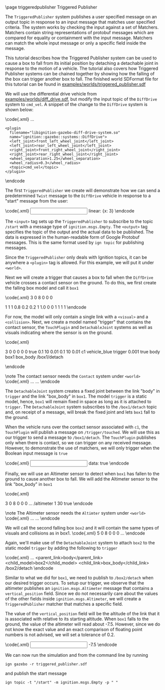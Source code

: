 \page triggeredpublisher Triggered Publisher

The `TriggeredPublisher` system publishes a user specified message on an output
topic in response to an input message that matches user specified criteria. The
system works by checking the input against a set of Matchers. Matchers
contain string representations of protobuf messages which are compared for
equality or containment with the input message. Matchers can match the whole
input message or only a specific field inside the message.

This tutorial describes how the Triggered Publisher system can be used to
cause a box to fall from its initial position by detaching a detachable joint
in response to the motion of a vehicle. The tutorial also covers how Triggered
Publisher systems can be chained together by showing how the falling of the box
can trigger another box to fall. The finished world SDFormat file for this
tutorial can be found in 
[examples/worlds/triggered_publisher.sdf](https://github.com/ignitionrobotics/ign-gazebo/blob/ign-gazebo2/examples/worlds/triggered_publisher.sdf)

We will use the differential drive vehicle from
[examples/worlds/diff_drive.sdf](https://github.com/ignitionrobotics/ign-gazebo/blob/ign-gazebo2/examples/worlds/diff_drive.sdf), 
but modify the input topic of the `DiffDrive` system to `cmd_vel`. A snippet of 
the change to the `DiffDrive` system is shown below:

\code{.xml} 
  <model name='vehicle_blue'>
    ...

    <plugin
      filename="libignition-gazebo-diff-drive-system.so"
      name="ignition::gazebo::systems::DiffDrive">
      <left_joint>front_left_wheel_joint</left_joint>
      <left_joint>rear_left_wheel_joint</left_joint>
      <right_joint>front_right_wheel_joint</right_joint>
      <right_joint>rear_right_wheel_joint</right_joint>
      <wheel_separation>1.25</wheel_separation>
      <wheel_radius>0.3</wheel_radius>
      <topic>cmd_vel</topic>
    </plugin>
  </model>
\endcode

The first `TriggeredPublisher` we create will demonstrate how we can send
a predetermined `Twist` message to the `DiffDrive` vehicle in response to
a "start" message from the user:

\code{.xml}
<plugin filename="libignition-gazebo-triggered-publisher-system.so" name="ignition::gazebo::systems::TriggeredPublisher">
  <input type="ignition.msgs.Empty" topic="/start"/>
  <output type="ignition.msgs.Twist" topic="/cmd_vel">
      linear: {x: 3}
  </output>
</plugin>
\endcode

The `<input>` tag sets up the `TriggeredPublisher` to subscribe to the topic
`/start` with a message type of `ignition.msgs.Empty`. The `<output>` tag
specifies the topic of the output and the actual data to be published. The data
is expressed in the human-readable form of Google Protobuf messages. This is
the same format used by `ign topic` for publishing messages.

Since the `TriggeredPublisher` only deals with Ignition topics, it can be
anywhere a `<plugin>` tag is allowed. For this example, we will put it under
`<world>`.

Next we will create a trigger that causes a box to fall when the `DiffDrive` 
vehicle crosses a contact sensor on the ground. To do this, we first create the 
falling box model and call it `box1`

\code{.xml}
<model name="box1">
  <pose>3 0 8 0 0 0</pose>
  <link name="box_body">
    <visual name="v1">
      <geometry>
        <box><size>1 1 1</size></box>
      </geometry>
      <material>
        <diffuse>0.8 0.2 0.2 1</diffuse>
        <specular>1.0 0 0 1</specular>
      </material>
    </visual>
    <collision name="c1">
      <geometry>
        <box><size>1 1 1</size></box>
      </geometry>
    </collision>
  </link>
</model>
\endcode

For now, the model will only contain a single link with a `<visual>` and a 
`<collision>`. Next, we create a model named "trigger" that contains the 
contact sensor, the `TouchPlugin` and `DetachableJoint` systems as well as visuals 
indicating where the sensor is on the ground.

\code{.xml}

<model name="trigger">
    <pose>3 0 0 0 0 0</pose>
    <static>true</static>
    <link name="body">
      <visual name="v1">
        <geometry>
          <box><size>0.1 10 0.01</size></box>
        </geometry>
      </visual>
      <collision name="c1">
        <geometry>
          <box><size>0.1 10 0.01</size></box>
        </geometry>
      </collision>
      <sensor name='sensor_contact' type='contact'>
        <contact>
          <collision>c1</collision>
        </contact>
      </sensor>
    </link>
    <plugin
      filename="libignition-gazebo-touchplugin-system.so"
      name="ignition::gazebo::systems::TouchPlugin">
      <target>vehicle_blue</target>
      <namespace>trigger</namespace>
      <time>0.001</time>
      <enabled>true</enabled>
    </plugin>
    <plugin filename="libignition-gazebo-detachable-joint-system.so" name="ignition::gazebo::systems::DetachableJoint">
      <parent_link>body</parent_link>
      <child_model>box1</child_model>
      <child_link>box_body</child_link>
      <topic>/box1/detach</topic>
    </plugin>
  </model>

\endcode

\note The contact sensor needs the `Contact` system under `<world>`
\code{.xml}
<world>
  ...
  <plugin
    filename="libignition-gazebo-contact-system.so"
    name="ignition::gazebo::systems::Contact">
  </plugin>
  ...
</world>
\endcode

The `DetachableJoint` system creates a fixed joint between the link "body" in 
`trigger` and the link "box_body" in `box1`.  The model `trigger` is a static 
model, hence, `box1` will remain fixed in space as long as it is attached to 
`trigger`. The `DetachableJoint` system subscribes to the `/box1/detach` topic 
and, on receipt of a message, will break the fixed joint and lets `box1` fall 
to the ground. 

When the vehicle runs over the contact sensor associated with `c1`, the 
`TouchPlugin` will publish a message on `/trigger/touched`. We will use this as 
our trigger to send a message to `/box1/detach`. The `TouchPlugin` publishes 
only when there is contact, so we can trigger on any received message. However, 
to demonstrate the use of matchers, we will only trigger when the Boolean input 
message is `true`

\code{.xml}
<plugin filename="libignition-gazebo-triggered-publisher-system.so" name="ignition::gazebo::systems::TriggeredPublisher">
  <input type="ignition.msgs.Boolean" topic="/trigger/touched">
    <match>data: true</match>
  </input>
  <output type="ignition.msgs.Empty" topic="/box1/detach"/>
</plugin>
\endcode

Finally, we will use an Altimeter sensor to detect when `box1` has fallen to 
the ground to cause another box to fall. We will add the Altimeter sensor to 
the link "box_body" in `box1`

\code{.xml}

<model name="box1">
  <pose>3 0 8 0 0 0</pose>
  <link name="box_body">
    ...
    <sensor name="altimeter_sensor" type="altimeter">
      <topic>/altimeter</topic>
      <always_on>1</always_on>
      <update_rate>30</update_rate>
      <visualize>true</visualize>
    </sensor>
  </link>
</model>
\endcode

\note The Altimeter sensor needs the `Altimter` system under `<world>`
\code{.xml}
  <world>
    ...
    <plugin filename="libignition-gazebo-altimeter-system.so"
      name="ignition::gazebo::systems::Altimeter">
    </plugin>
    ...
  </world>
\endcode

We will call the second falling box `box2` and it will contain the same types 
of visuals and collisions as in box1.
\code{.xml}
<model name="box2">
  <pose>5 0 8 0 0 0</pose>
  ...
</model>
\endcode

Again, we'll make use of the `DetachableJoint` system to attach `box2` to the 
static model `trigger` by adding the following to `trigger` 

\code{.xml}
<model name="trigger">
  ...
  <plugin filename="libignition-gazebo-detachable-joint-system.so" name="ignition::gazebo::systems::DetachableJoint">
    <parent_link>body</parent_link>
    <child_model>box2</child_model>
    <child_link>box_body</child_link>
    <topic>/box2/detach</topic>
  </plugin>
</model>
\endcode

Similar to what we did for `box1`, we need to publish to `/box2/detach` when 
our desired trigger occurs. To setup our trigger, we observe that the altimeter 
publishes an `ignition.msgs.Altimeter` message that contains a 
`vertical_position` field. Since we do not necessarily care about the values of 
the other fields inside `ignition.msgs.Altimeter`, we will create a 
`TriggeredPublisher` matcher that matches a specific field.

The value of the `vertical_position` field will be the altitude of the link 
that it is associated with relative to its starting altitude. When `box1` falls 
to the ground, the value of the altimeter will read about -7.5. However, since 
we do not know the exact value and an exact comparison of floating point 
numbers is not advised, we will set a tolerance of 0.2.

\code{.xml}
<plugin filename="libignition-gazebo-triggered-publisher-system.so" name="ignition::gazebo::systems::TriggeredPublisher">
  <input type="ignition.msgs.Altimeter" topic="/altimeter">
    <match field="vertical_position" tol="0.2">-7.5</match>
  </input>
  <output type="ignition.msgs.Empty" topic="/box2/detach"/>
</plugin>
\endcode

We can now run the simulation and from the command line by running
```
ign gazebo -r triggered_publisher.sdf
```

and publish the start message
```
ign topic -t "/start" -m ignition.msgs.Empty -p " "
```

